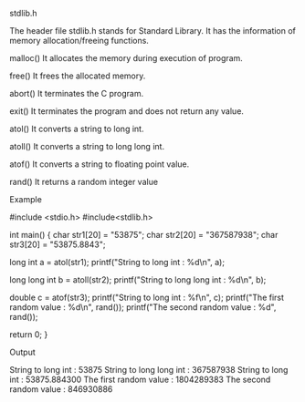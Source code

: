 stdlib.h

The header file stdlib.h stands for Standard Library. It has the information of memory allocation/freeing functions.

malloc()
It allocates the memory during execution of program.

free()
It frees the allocated memory.

abort()
It terminates the C program.

exit()
It terminates the program and does not return any value.

atol()
It converts a string to long int.

atoll()
It converts a string to long long int.

atof()
It converts a string to floating point value.

rand()
It returns a random integer value


Example

#include <stdio.h>
#include<stdlib.h>

int main() {
   char str1[20] = "53875";
   char str2[20] = "367587938";
   char str3[20] = "53875.8843";

   long int a = atol(str1);
   printf("String to long int : %d\n", a);

   long long int b = atoll(str2);
   printf("String to long long int : %d\n", b);

   double c = atof(str3);
   printf("String to long int : %f\n", c);
   printf("The first random value : %d\n", rand());
   printf("The second random value : %d", rand());

   return 0;
}

Output

String to long int : 53875
String to long long int : 367587938
String to long int : 53875.884300
The first random value : 1804289383
The second random value : 846930886
